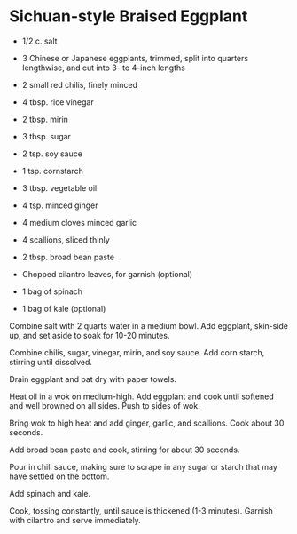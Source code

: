 # Sichuan-style Braised Eggplant

* 1/2 c. salt
* 3 Chinese or Japanese eggplants, trimmed, split into quarters lengthwise, and
  cut into 3- to 4-inch lengths

* 2 small red chilis, finely minced
* 4 tbsp. rice vinegar
* 2 tbsp. mirin
* 3 tbsp. sugar
* 2 tsp. soy sauce
* 1 tsp. cornstarch

* 3 tbsp. vegetable oil
* 4 tsp. minced ginger
* 4 medium cloves minced garlic
* 4 scallions, sliced thinly
* 2 tbsp. broad bean paste
* Chopped cilantro leaves, for garnish (optional)
* 1 bag of spinach
* 1 bag of kale (optional)

Combine salt with 2 quarts water in a medium bowl. Add eggplant, skin-side up,
and set aside to soak for 10-20 minutes.

Combine chilis, sugar, vinegar, mirin, and soy sauce. Add corn starch, stirring
until dissolved.

Drain eggplant and pat dry with paper towels.

Heat oil in a wok on medium-high. Add eggplant and cook until softened and well
browned on all sides. Push to sides of wok.

Bring wok to high heat and add ginger, garlic, and scallions. Cook about 30
seconds.

Add broad bean paste and cook, stirring for about 30 seconds.

Pour in chili sauce, making sure to scrape in any sugar or starch that may have
settled on the bottom.

Add spinach and kale.

Cook, tossing constantly, until sauce is thickened (1-3 minutes). Garnish with
cilantro and serve immediately.
